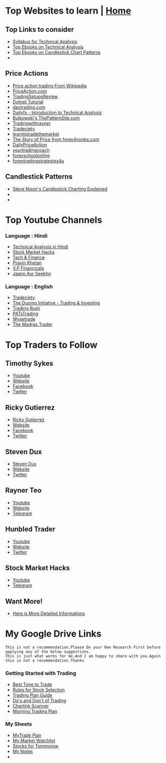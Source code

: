 # Top Websites to learn | <a href="https://github.com/SanjeevStephan/MySpace-Public/blob/master/README.md">Home</a>
## Top Links to consider 
* <a href="https://github.com/SanjeevStephan/MySpace-Public/blob/master/Day-Trading/syllabus_technical_analysis.md">Syllabus for Technical Analysis</a>
* <a href="https://github.com/SanjeevStephan/MySpace-Public/blob/master/Ebooks/technical_analysis_ebooks.md">Top Ebooks on Technical Analysis</a>
* <a href="https://github.com/SanjeevStephan/DigitalSpace/blob/master/Ebooks/candlestick_patterns_ebooks.md">Top Ebooks on Candlestick Chart Patterns</a>
* <a href=""></a>



## Price Actions
* <a href="https://en.wikipedia.org/wiki/Price_action_trading">Price action trading From Wikipedia<a/>
* <a href="https://priceaction.com/price-action-university/beginners/what-is-price-action/">PriceAction.com</a>
* <a href="https://www.tradingsetupsreview.com/">TradingSetupsReview</a>
* <a href="https://dotnettutorials.net/course/trading-with-smart-money/">Dotnet Tutorial </a>
* <a href="https://www.daytrading.com/technical-analysis">  daytrading.com</a>
* <a href="https://www.dailyfx.com/education">Dailyfx - Introduction to Technical Analysis</a>  
* <a href="http://thepatternsite.com/">Bulkowski's ThePatternSite.com</a>  
* <a href="https://www.tradingwithrayner.com/category/blog/">Tradingwithrayner</a>
* <a href="https://www.tradeciety.com/category/price-action/">Tradeciety </a>
* <a href="https://www.learntotradethemarket.com/price-action-trading-forex">learntotradethemarket</a>
* <a href="https://www.forex4noobs.com/forex-trading-strategy/">The Story of Price from forex4noobs.com</a>
* <a href="https://dailypriceaction.com/blog/">DailyPriceAction</a>
* <a href="https://yourtradingcoach.com/">yourtradingcoach</a>
* <a href="https://www.forexschoolonline.com/">forexschoolonline</a>
* <a href="https://forextradingstrategies4u.com/category/price-action-forex-trading-strategies/">forextradingstrategies4u</a>
  

## Candlestick Patterns
* <a href="https://candlecharts.com/">Steve Nison's Candlestick Charting Explained</a>
* <a href=""></a>
* <a href=""></a>

# Top Youtube Channels
### Language : Hindi
* <a href="https://www.youtube.com/channel/UCxFtEfP4kMgUjQ98O_ycBMw">Technical Analysis in Hindi</a>
* <a href="https://www.youtube.com/channel/UCDHtuWu3DPZTh5qslLgZfKQ">Stock Market Hacks</a>
* <a href="https://www.youtube.com/channel/UCwAR5SElzS5RkZxVGvEnr0Q">Tech & Finance</a>
* <a href="https://www.youtube.com/channel/UC3tqH99vMHIuUYIsYY5yIcg">Pravin Khetan</a>
* <a href="https://www.youtube.com/channel/UCnKPQUoCRb1Vu-qWwWituGQ">V.P Financicals</a>
* <a href="https://www.youtube.com/channel/UCqaowHxL5wKpCor5R7edvHQ">Jaano Aur Seekho</a>
### Language : English
* <a href="https://www.youtube.com/channel/UC9qrrcSPGThjS_YfuX_RGag">Tradeciety</a>
* <a href="https://www.youtube.com/channel/UCtQSrl7U9c0T88k1GdhV04A">The Duomo Initiative - Trading & Investing</a>
* <a href="https://www.youtube.com/channel/UCgY_eHY4NCTcRnU6CCZXWng">Trading Rush</a>
* <a href="https://www.youtube.com/user/PATsTrading/videos">PATsTrading</a>
* <a href="https://www.youtube.com/channel/UC32oVb-nfyRBNlWzUw3dC5Q">Wysetrade</a>
* <a href="https://www.youtube.com/channel/UCtQSrl7U9c0T88k1GdhV04A">The Madras Trader</a>
# Top Traders to Follow 

## Timothy Sykes
* <a href="https://www.youtube.com/channel/UCoSG43KFjTe0trsteSQ46Ng">Youtube</a>
* <a href="">Website</a>
* <a href="">Facebook</a>
* <a href="">Twitter</a>
## Ricky Gutierrez
* <a href="https://www.youtube.com/channel/UCtlAFoYl2aWb6pMiHCctQHA">Ricky Gutierrez</a>
* <a href="https://learnplanprofit.net/welcomepage">Website</a>
* <a href="https://www.facebook.com/Techbudsolution/?eid=ARDgKx-oFwh7ZHD9nRHJoFtelxjilQ6BmHkO1V20etrnChcNuG4mJD5YQ1g7GK-2a1k5EfwOiRPQkEgM">Facebook</a>
* <a href="https://twitter.com/techbudsolution">Twitter</a>
## Steven Dux
* <a href="https://www.youtube.com/channel/UCQO8KW89UmUxltx8pQPrDRQ">Steven Dux</a>
* <a href="https://www.stevenduxi.com/freedom-challenge/">Website</a>
* <a href="https://twitter.com/Steven1_994?">Twitter</a>
## Rayner Teo
* <a href="https://www.youtube.com/channel/UCFSn-h8wTnhpKJMteN76Abg">Youtube</a>
* <a href="https://www.tradingwithrayner.com/">Website</a>
* <a href="https://telegram.me/tradingwithrayner">Telegram</a>
## Hunbled Trader
* <a href="https://www.youtube.com/channel/UCcIvNGMBSQWwo1v3n-ZRBCw">Youtube</a>
* <a href="https://humbledtrader.com/discord-room">Website</a>
* <a href="https://twitter.com/HumbledTrader18">Twitter</a>
## Stock Market Hacks
* <a href="https://www.youtube.com/channel/UCDHtuWu3DPZTh5qslLgZfKQ/about">Youtube</a>
* <a href="https://telegram.me/StockMarketHacks">Telegram</a>
## Want More!
* <a href="https://docs.google.com/spreadsheets/d/1WNPB7SAbdlT-_fgW4uHkpycWEvDjDZTESRWKDZAr0W4/edit?usp=sharing">Here is More Detailed Informations</a>
# My Google Drive Links  
    This is not a recommendation.Please Do your Own Research First before applying any of the below suggestions.
    This is just what works for me.And I am happy to share with you.Again this is not a recommendation.Thanks
### Getting Started with Trading
* <a href="https://docs.google.com/document/d/163hkjHHyAXQzUFy6H_UUp5eTPjWmS6T1FB2JJuFq_DU/edit?usp=sharing">Best Time to Trade</a>  
* <a href="https://docs.google.com/document/d/1kc2bUseHM10C9Mx2Z-gHmP17j92VUsXtKS6FPRDAiR0/edit?usp=sharing">Rules for Stock Selection</a>
* <a href="https://docs.google.com/document/d/1STXKFZ4RTY6mIrIoPPwCadmFIB2WuLVQSfdtsPigylY/edit?usp=sharing">Trading Plan Guide</a>
* <a href="https://docs.google.com/document/d/1QQdtsPNUKRYFzYyTi6GJiY1eDiIreGF20WCtji2BRW0/edit?usp=sharing">Do's and Don't of Trading</a>
* <a href="https://docs.google.com/document/d/1LMyuxOnvF9E1eu-PByNDHNFkztF05BXxabyHE6gGCt4/edit?usp=sharing">Chartink Scanner</a>
* <a href="">Morning Trading Plan</a>
### My Sheets
* <a href="https://docs.google.com/spreadsheets/d/191gXOHCBMKwiu4aadAqXVDjPOVWmEIZLMOcAl7wlQhw/edit?usp=sharing">MyTrade Plan</a>
* <a href="https://docs.google.com/spreadsheets/d/1OmdbG3-OWwYQFhlYSlQQM1EodhKV3NR5vKMgHuW19UU/edit?usp=sharing">My Market Watchlist</a>
* <a href="https://docs.google.com/spreadsheets/d/1sp9XdrGcD3y2up0U6DduMEBhLIE2gtjEFhGsweyPij8/edit?usp=sharing">Stocks for Tommorow</a>
* <a href="https://drive.google.com/drive/folders/16O54lmssjctwQqMhD2DTzlIljJm8wBVK?usp=sharing">My Notes</a>
* <a href=""></a>


